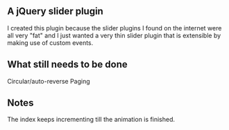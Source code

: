 ## A jQuery slider plugin
I created this plugin because the slider plugins I found on the internet were all very "fat" and I just wanted a very
thin slider plugin that is extensible by making use of custom events.

## What still needs to be done
Circular/auto-reverse
Paging

## Notes
The index keeps incrementing till the animation is finished.